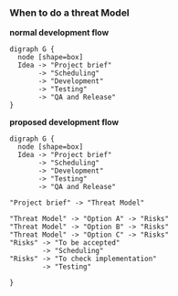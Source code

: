 ### When to do a threat Model

**normal development flow**

```viz
digraph G {   
  node [shape=box]    
  Idea -> "Project brief"
       -> "Scheduling"
       -> "Development"
       -> "Testing"
       -> "QA and Release"
}
```

**proposed development flow**

```viz
digraph G {   
  node [shape=box]    
  Idea -> "Project brief"         
       -> "Scheduling"
       -> "Development"
       -> "Testing"
       -> "QA and Release"

"Project brief" -> "Threat Model"                

"Threat Model" -> "Option A" -> "Risks"
"Threat Model" -> "Option B" -> "Risks"
"Threat Model" -> "Option C" -> "Risks"
"Risks" -> "To be accepted"
        -> "Scheduling"
"Risks" -> "To check implementation"
        -> "Testing"

}
```
